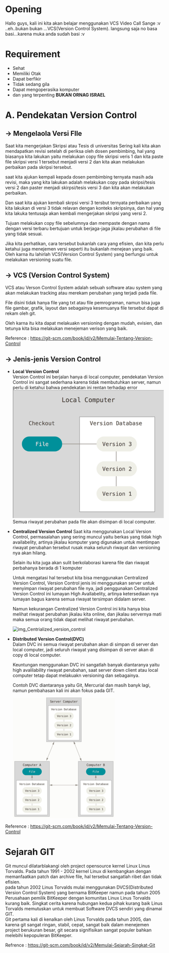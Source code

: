 # Opening
Hallo guys, kali ini kita akan belajar menggunakan VCS Video Call Sange :v ..eh..bukan bukan ...VCS(Version Control System). langsung saja no basa basi...karena muka anda sudah basi :v


# Requirement
 * Sehat
 * Memiliki Otak
 * Dapat berfikir
 * Tidak sedang gila
 * Dapat mengoperasika komputer
 * dan yang terpenting **BUKAN ORNAG ISRAEL**

# A. Pendekatan Version Control
## -> Mengelaola Versi FIle
Saat kita mengerjakan Skripsi atau Tesis di universitas Sering kali kita akan mendapatkan revisi setelah di periksa oleh dosen pembimbing, hal yang biasanya kita lakukan yaitu melakukan copy file skripsi veris 1 dan kita paste file skripsi versi 1 tersebut menjadi versi 2 dan kita akan melakukan perbaikan pada skripsi tersebut.  

saat kita ajukan kempali kepada dosen pembimbing ternyata masih ada revisi, maka yang kita lakukan adalah melakukan copy pada skripsi/tesis versi 2 dan paster menjadi skirpsi/tesis versi 3 dan kita akan melakukan perbaikan.  

Dan saat kita ajukan kembali skrpsi versi 3 tersbut ternyata perbaikan yang kita lakukan di versi 3 tidak relavan dengan konteks skripsinya, dan hal yang kita lakuka tentusaja akan kembali mengerjakan skripsi yang versi 2.
  
Tujuan melakukan copy file sebelumnya dan mempaste dengan nama dengan versi terbaru bertujuan untuk berjaga-jaga jikalau perubahan di file yang tidak sesuai.  
  
Jika kita perhatikan, cara tersebut bukanlah cara yang efisien, dan kita perlu ketahui juga menejemen versi seperti itu bukanlah menejean yang baik. Oleh karna itu lahirlah VCS(Version Control System) yang berfungsi untuk melakukan versioning suatu file.

## -> VCS (Version Control System)
VCS atau Verson Control System adalah sebuah software atau system yang akan melakukan tracking atau merekam perubahan yang terjadi pada file.  
  
File disini tidak hanya file yang txt atau file pemrograman, namun bisa juga file gambar, grafik, layout dan sebagainya kesemuanya file tersebut dapat di rekam oleh git.  

Oleh karna itu kita dapat melakuakn versioning dengan mudah, evisien, dan tetunya kita bisa melakukan menejeman verison yang baik.  

Reference : https://git-scm.com/book/id/v2/Memulai-Tentang-Version-Control
## -> Jenis-jenis Version Control
* **Local Version Control**  
Version Control ini berjalan hanya di local computer, pendekatan Version Control ini sangat sederhana karena tidak membutuhkan server, namun perlu di ketahui bahwa pendekatan ini rentan terhadap error
![image_local_version](./images/local_version.png)
Semua riwayat perubahan pada file akan disimpan di local computer.
* **Centralized Version Control**
Saat kita menggunakan Local Version Control, permasalahan yang sering muncul yaitu berkas yang tidak high availabelity, artinya jikalau komputer yang digunakan untuk mentimpan riwayat perubahan tersebut rusak maka seluruh riwayat dan versioning nya akan hilang.  

  Selain itu kita juga akan sulit berkolaborasi karena file dan riwayat perbahanya berada di 1 komputer

  Untuk mengatasi hal tersebut kita bisa menggunakan Centralized Version Control, Version Control jenis ini menggunakan server untuk menyimpan riwayat perubahan file nya, jadi penggunakan Centralized Version Control ini lumayan High Avallabelity, artinya ketersediaan nya lumayan bagus karena semua riwayat tersimpan didalam server.  
  
  Namun kekurangan Centralized Version Control ini kita hanya bisa melihat riwayat perubahan jikalau kita online, dan jikalau servernya mati maka semua orang tidak dapat melihat riwayat perubahan.

  ![img_Centrialized_version_control](../Git/images/Centralized_version.png)
* **Distributed Version Control(DVC)**  
  Dalam DVC ini semua riwayat perubahan akan di simpan di server dan local computer, jadi seluruh riwayat yang disimpan di server akan di copy di local computer.

  Keuntungan menggunakan DVC ini sangatlah banyak diantaranya yaitu high avalilability riwayat perubahan, saat server down client atau local computer tetap dapat melakuakn versioning dan sebagainya. 

  Contoh DVC diantaranya yaitu Git, Mercurial dan masih banyk lagi, namun pembahasan kali ini akan fokus pada GIT.

  ![image_DVC](./images/DVC_.png)

Reference : https://git-scm.com/book/id/v2/Memulai-Tentang-Version-Control

# Sejarah GIT
Git muncul dilatarblakangi oleh project opensource kernel Linux Linus Torvalds. Pada tahun 1991 - 2002 kernel Linux di kembangkan dengan memanfaatkan patch dan archive file, hal tersebut sangatlah ribet dan tidak efisien.  
pada tahun 2002 Linus Torvalds mulai menggunakan DVCS(Distributed Version Control System) yang bernama BitKeeper namun pada tahun 2005 Perusahaan pemilik BitKeeper dengan komunitas Linux Linus Torvalds kurang baik. Singkat cerita karena hubungan kedua pihak kurang baik Linus Torvalds memutuskan untuk membuat Software DVCS sendiri yang dinamai GIT.  
Git pertama kali di kenalkan oleh Linus Torvalds pada tahun 2005, dan karena git sangat ringan, stabil, cepat, sangat baik dalam menejemen project berukuran besar, git secara signifisikan sangat populer bahkan melebihi kepopuleran BitKeeper.  

Refrence : https://git-scm.com/book/id/v2/Memulai-Sejarah-Singkat-Git

# 